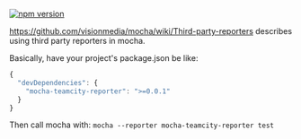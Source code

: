 [![npm version](https://badge.fury.io/js/mocha-teamcity-reporter.svg)](http://badge.fury.io/js/mocha-teamcity-reporter)

https://github.com/visionmedia/mocha/wiki/Third-party-reporters describes using third party reporters in mocha.

Basically, have your project's package.json be like:

``` js
{
  "devDependencies": {
    "mocha-teamcity-reporter": ">=0.0.1"
  }
}
```

Then call mocha with:
`mocha --reporter mocha-teamcity-reporter test`
